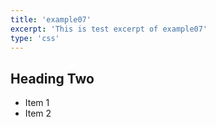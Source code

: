 ```yaml
---
title: 'example07'
excerpt: 'This is test excerpt of example07'
type: 'css'
---
```


## Heading Two

* Item 1
* Item 2